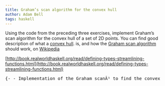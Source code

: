 ```yaml
---
title: Graham’s scan algorithm for the convex hull
author: Adam Bell
tags: haskell
---
```

<span>Using the code from the preceding three exercises, implement Graham’s scan algorithm for the convex hull of a set of 2D points. You can find good description of what a</span> [convex hull](http://en.wikipedia.org/wiki/Convex_hull)<span>. is, and how the</span> [Graham scan algorithm](http://en.wikipedia.org/wiki/Graham_scan) <span>should work, on</span> [Wikipedia](http://en.wikipedia.org/)
<!--more-->
[http://book.realworldhaskell.org/read/defining-types-streamlining-functions.html](http://book.realworldhaskell.org/read/defining-types-streamlining-functions.html)

<pre>{- - Implementation of the Graham scanÂ¹ to find the convex hullÂ² of - some given two dimensional points. - The 12th exercise of the chapter 3 in the Real World Haskell bookÂ³. - - [1] : [http://en.wikipedia.org/wiki/Graham_scan](http://en.wikipedia.org/wiki/Graham_scan) - [2] : [http://en.wikipedia.org/wiki/Convex_hull](http://en.wikipedia.org/wiki/Convex_hull) - [3] : [http://book.realworldhaskell.org/](http://book.realworldhaskell.org/) - -} data Direction = Clockwise | CounterClockwise | Straight deriving (Eq, Show) data Point = Point Double Double deriving (Eq, Show) grahamScan :: [Point] -> [Point] grahamScan = combineList . tripleList combineList :: [(Point, Point, Point)] -> [Point] combineList x = map (\(_, y,_) -> y) x --select p (first element) and then sort rest putting p at front and back of list sortCombine :: [Point] -> [Point] sortCombine x = list ++ ((head list):[]) where list = sortSlope (sortPoint x) -- sort list of points by y then x -- head of list is P - starting element sortPoint :: [Point] -> [Point] sortPoint x = sortBy (\ (Point x1 y1) (Point x2 y2) -> (compare y1 y2) `mappend` (compare x1 x2)) x --slope of a line slope :: Point -> Point -> Double slope (Point x1 y1) (Point x2 y2) = y1 - y2 / x1 - x2 --sort by slope of line formed from p to all other elements and leave p at front sortSlope :: [Point] -> [Point] sortSlope (x:xs) = x : sortBy (\ i j -> (compare (slope x i) (slope x j))) xs --we triple the list so we can look at previous and next for each element and eliminate it if it is clockwise tripleList :: [Point] -> [(Point, Point, Point)] tripleList x = (p,p,p) : (filter grahamScanFilter (zip3 list (tail list) (tail (tail list)))) where list = sortCombine x p = head (sortPoint x) grahamScanFilter (x, y, z) = direction x y z == CounterClockwise -- get direction - cribbed from wikipedia pseudocode direction (Point x1 y1) (Point x2 y2) (Point x3 y3) = if ccw > 0 then CounterClockwise else if ccw < 0 then Clockwise else Straight where ccw = (x2 - x1) *(y3 - y1) - (y2 - y1)* (x3 - x1) </pre>
